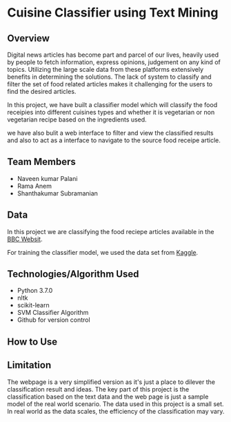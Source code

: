 # Cuisine Classifier using Text Mining

## Overview
Digital news articles has become part and parcel of our lives, heavily used by people to fetch information, express opinions, judgement on any kind of topics. Utilizing the large scale data from these platforms extensively benefits in determining the solutions.
The lack of system to classify and filter the set of food related articles makes it challenging for the users to find the desired articles. 

In this project, we have built a classifier model which will classify the food receipies into different cuisines types and whether it is vegetarian or non vegetarian recipe based on the ingredients used. 

we have also bulit a web interface to filter and view the classified results and also to act as a interface to navigate to the source food receipe article.


## Team Members
- Naveen kumar Palani
- Rama Anem
- Shanthakumar Subramanian


## Data
In this project we are classifying the food reciepe articles available in the [BBC Websit](https://www.bbcgoodfood.com/recipes/category/cuisines).

For training the classifier model, we used the data set from [Kaggle](https://www.kaggle.com/c/whats-cooking/data).


## Technologies/Algorithm Used
- Python 3.7.0
- nltk
- scikit-learn
- SVM Classifier Algorithm
- Github for version control

## How to Use


## Limitation
The webpage is a very simplified version as it's just a place to dilever the classification result and ideas. The key part of this project is the classification based on the text data and the web page is just a sample model of the real world scenario. The data used in this project is a small set. In real world as the data scales, the efficiency of the classification may vary.

